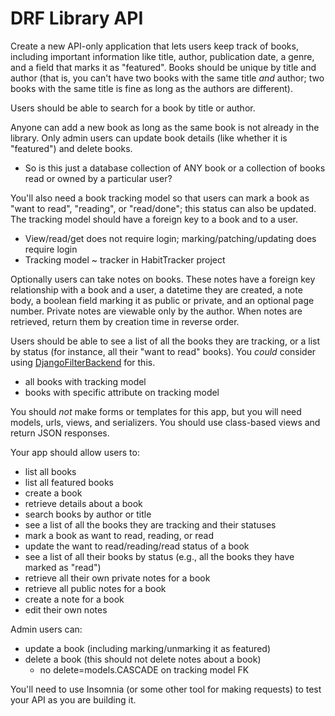 # DRF Library API

Create a new API-only application that lets users keep track of books, including important information like title, author, publication date, a genre, and a field that marks it as "featured". Books should be unique by title and author (that is, you can't have two books with the same title _and_ author; two books with the same title is fine as long as the authors are different).

Users should be able to search for a book by title or author.

Anyone can add a new book as long as the same book is not already in the library. Only admin users can update book details (like whether it is "featured") and delete books.
- So is this just a database collection of ANY book or a collection of books read or owned by a particular user?

You'll also need a book tracking model so that users can mark a book as "want to read", "reading", or "read/done"; this status can also be updated. The tracking model should have a foreign key to a book and to a user.
- View/read/get does not require login; marking/patching/updating does require login
- Tracking model ~ tracker in HabitTracker project

Optionally users can take notes on books. These notes have a foreign key relationship with a book and a user, a datetime they are created, a note body, a boolean field marking it as public or private, and an optional page number. Private notes are viewable only by the author. When notes are retrieved, return them by creation time in reverse order.

Users should be able to see a list of all the books they are tracking, or a list by status (for instance, all their "want to read" books). You _could_ consider using [DjangoFilterBackend](https://www.django-rest-framework.org/api-guide/filtering/#djangofilterbackend) for this.
- all books with tracking model
- books with specific attribute on tracking model

You should _not_ make forms or templates for this app, but you will need models, urls, views, and serializers. You should use class-based views and return JSON responses.

Your app should allow users to:

- list all books
- list all featured books
- create a book
- retrieve details about a book
- search books by author or title
- see a list of all the books they are tracking and their statuses
- mark a book as want to read, reading, or read
- update the want to read/reading/read status of a book
- see a list of all their books by status (e.g., all the books they have marked as "read")
- retrieve all their own private notes for a book
- retrieve all public notes for a book
- create a note for a book
- edit their own notes

Admin users can:

- update a book (including marking/unmarking it as featured)
- delete a book (this should not delete notes about a book)
    - no delete=models.CASCADE on tracking model FK

You'll need to use Insomnia (or some other tool for making requests) to test your API as you are building it.
